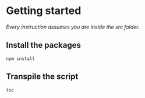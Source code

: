 # Getting started

_Every instruction assumes you are inside the src folder._

## Install the packages

`npm install`

## Transpile the script

`tsc`

